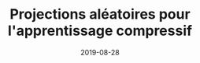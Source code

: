---
authors: "Antoine Chatalic, Nicolas Keriven, Rémi Gribonval"
title: "Projections aléatoires pour l'apprentissage compressif"
collection: conference
date: 2019-08-28
venue: 'GRETSI'
paperurl: 'https://hal.inria.fr/hal-02154803'
---